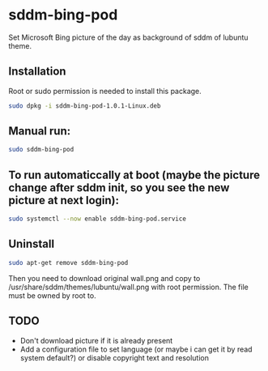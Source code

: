 # sddm-bing-pod
Set Microsoft Bing picture of the day as background of sddm of lubuntu theme.

## Installation
Root or sudo permission is needed to install this package.

~~~bash
sudo dpkg -i sddm-bing-pod-1.0.1-Linux.deb
~~~

## Manual run:
~~~bash
sudo sddm-bing-pod
~~~

## To run automaticcally at boot (maybe the picture change after sddm init, so you see the new picture at next login):
~~~bash
sudo systemctl --now enable sddm-bing-pod.service
~~~

## Uninstall
~~~bash
sudo apt-get remove sddm-bing-pod
~~~

Then you need to download original wall.png and copy to /usr/share/sddm/themes/lubuntu/wall.png with root permission.
The file must be owned by root to.

## TODO
- Don't download picture if it is already present
- Add a configuration file to set language (or maybe i can get it by read system default?) or disable copyright text and resolution
